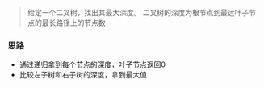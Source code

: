 > 给定一个二叉树，找出其最大深度。
> 二叉树的深度为根节点到最远叶子节点的最长路径上的节点数


### 思路

- 通过递归拿到每个节点的深度，叶子节点返回0
- 比较左子树和右子树的深度，拿到最大值



